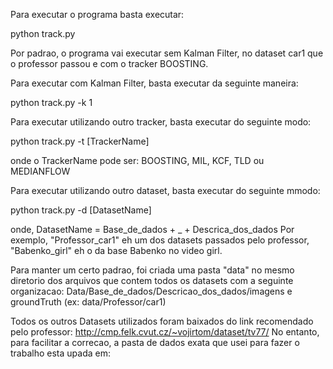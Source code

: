 Para executar o programa basta executar:

python track.py

Por padrao, o programa vai executar sem Kalman Filter, no dataset car1 que o professor passou e com o tracker BOOSTING.

Para executar com Kalman Filter, basta executar da seguinte maneira:

python track.py -k 1

Para executar utilizando outro tracker, basta executar do seguinte modo:

python track.py -t [TrackerName]

onde o TrackerName pode ser: BOOSTING, MIL, KCF, TLD ou MEDIANFLOW

Para executar utilizando outro dataset, basta executar do seguinte mmodo:

python track.py -d [DatasetName]

onde, DatasetName = Base_de_dados + _ + Descrica_dos_dados
Por exemplo, "Professor_car1" eh um dos datasets passados pelo professor, "Babenko_girl" eh o da base Babenko no video girl.

Para manter um certo padrao, foi criada uma pasta "data" no mesmo diretorio dos arquivos que contem todos os datasets com a seguinte organizacao:
Data/Base_de_dados/Descricao_dos_dados/imagens e groundTruth (ex: data/Professor/car1)

Todos os outros Datasets utilizados foram baixados do link recomendado pelo professor: http://cmp.felk.cvut.cz/~vojirtom/dataset/tv77/
No entanto, para facilitar a correcao, a pasta de dados exata que usei para fazer o trabalho esta upada em: 
